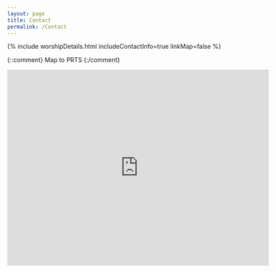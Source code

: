 ```yaml
---
layout: page
title: Contact
permalink: /Contact
---
```


{% include worshipDetails.html includeContactInfo=true linkMap=false %}

{::comment}
Map to PRTS
{:/comment}
<iframe src="https://www.google.com/maps/embed?pb=!1m18!1m12!1m3!1d2918.6400450120777!2d-85.5990063845238!3d42.98585557914984!2m3!1f0!2f0!3f0!3m2!1i1024!2i768!4f13.1!3m3!1m2!1s0x8818533163610449%3A0x3c5d70c3ca33f0cb!2sPuritan%20Reformed%20Theological%20Seminary!5e0!3m2!1sen!2sus!4v1596066677153!5m2!1sen!2sus" width="600" height="450" frameborder="0" style="border:0;" allowfullscreen="" aria-hidden="false" tabindex="0"></iframe>